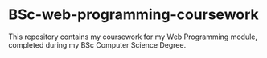 # BSc-web-programming-coursework
This repository contains my coursework for my Web Programming module, completed during my BSc Computer Science Degree. 
